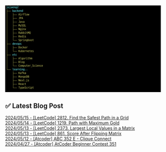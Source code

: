 ![image](./image/231205.png)

## ✅ Latest Blog Post

[2024/05/15 - [LeetCode] 2812. Find the Safest Path in a Grid](http://blog.naver.com/ds4ouj/223447304095?fromRss=true&trackingCode=rss) <br/>
[2024/05/14 - [LeetCode] 1219. Path with Maximum Gold](http://blog.naver.com/ds4ouj/223446773488?fromRss=true&trackingCode=rss) <br/>
[2024/05/13 - [LeetCode] 2373. Largest Local Values in a Matrix](http://blog.naver.com/ds4ouj/223446028075?fromRss=true&trackingCode=rss) <br/>
[2024/05/13 - [LeetCode] 861. Score After Flipping Matrix](http://blog.naver.com/ds4ouj/223445752496?fromRss=true&trackingCode=rss) <br/>
[2024/05/12 - [Atcoder] ABC 352 E - Clique Connect](http://blog.naver.com/ds4ouj/223444238687?fromRss=true&trackingCode=rss) <br/>
[2024/04/27 - [Atcoder] AtCoder Beginner Contest 351](http://blog.naver.com/ds4ouj/223429268414?fromRss=true&trackingCode=rss) <br/>
